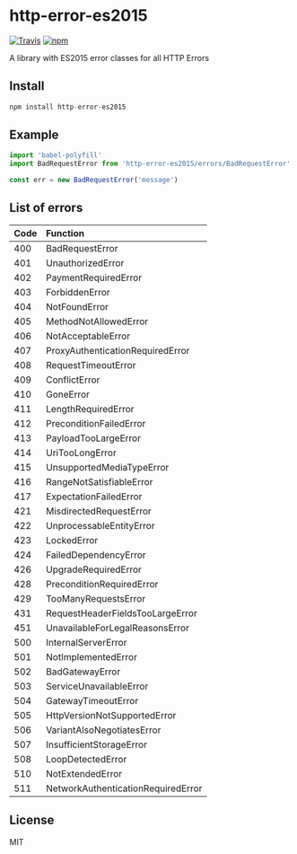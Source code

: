 # http-error-es2015

[![Travis](https://img.shields.io/travis/SamanIO/http-error-es2015.svg?style=flat-square)](https://travis-ci.org/SamanIO/http-error-es2015)
[![npm](https://img.shields.io/npm/v/http-error-es2015.svg?style=flat-square)](https://www.npmjs.com/package/http-error-es2015)

A library with ES2015 error classes for all HTTP Errors

## Install

```javascript
npm install http-error-es2015
```

## Example

```javascript
import 'babel-polyfill'
import BadRequestError from 'http-error-es2015/errors/BadRequestError'

const err = new BadRequestError('message')
```

## List of errors

| Code | Function
|:---  | :---
| 400  | BadRequestError
| 401  | UnauthorizedError
| 402  | PaymentRequiredError
| 403  | ForbiddenError
| 404  | NotFoundError
| 405  | MethodNotAllowedError
| 406  | NotAcceptableError
| 407  | ProxyAuthenticationRequiredError
| 408  | RequestTimeoutError
| 409  | ConflictError
| 410  | GoneError
| 411  | LengthRequiredError
| 412  | PreconditionFailedError
| 413  | PayloadTooLargeError
| 414  | UriTooLongError
| 415  | UnsupportedMediaTypeError
| 416  | RangeNotSatisfiableError
| 417  | ExpectationFailedError
| 421  | MisdirectedRequestError
| 422  | UnprocessableEntityError
| 423  | LockedError
| 424  | FailedDependencyError
| 426  | UpgradeRequiredError
| 428  | PreconditionRequiredError
| 429  | TooManyRequestsError
| 431  | RequestHeaderFieldsTooLargeError
| 451  | UnavailableForLegalReasonsError
| 500  | InternalServerError
| 501  | NotImplementedError
| 502  | BadGatewayError
| 503  | ServiceUnavailableError
| 504  | GatewayTimeoutError
| 505  | HttpVersionNotSupportedError
| 506  | VariantAlsoNegotiatesError
| 507  | InsufficientStorageError
| 508  | LoopDetectedError
| 510  | NotExtendedError
| 511  | NetworkAuthenticationRequiredError

## License

MIT
